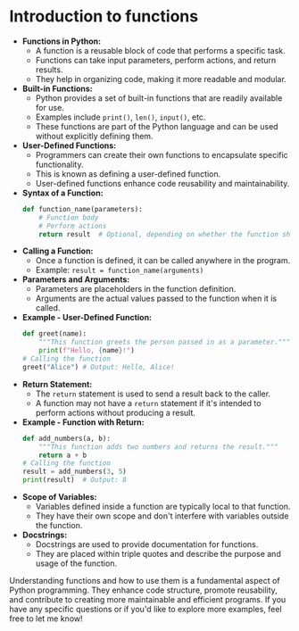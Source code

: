 # Introduction to functions

- **Functions in Python:**
	- A function is a reusable block of code that performs a specific task.
	- Functions can take input parameters, perform actions, and return results.
	- They help in organizing code, making it more readable and modular.
- **Built-in Functions:**
	- Python provides a set of built-in functions that are readily available for use.
	- Examples include `print()`, `len()`, `input()`, etc.
	- These functions are part of the Python language and can be used without explicitly defining them.
- **User-Defined Functions:**
	- Programmers can create their own functions to encapsulate specific functionality.
	- This is known as defining a user-defined function.
	- User-defined functions enhance code reusability and maintainability.
- **Syntax of a Function:**
  ```python
  def function_name(parameters):
      # Function body
      # Perform actions
      return result  # Optional, depending on whether the function should return a value
  ```
- **Calling a Function:**
	- Once a function is defined, it can be called anywhere in the program.
	- Example: `result = function_name(arguments)`
- **Parameters and Arguments:**
	- Parameters are placeholders in the function definition.
	- Arguments are the actual values passed to the function when it is called.
- **Example - User-Defined Function:**
  ```python
  def greet(name):
      """This function greets the person passed in as a parameter."""
      print(f"Hello, {name}!")
  # Calling the function
  greet("Alice") # Output: Hello, Alice!
  ```
- **Return Statement:**
	- The `return` statement is used to send a result back to the caller.
	- A function may not have a `return` statement if it's intended to perform actions without producing a result.
- **Example - Function with Return:**
  ```python
  def add_numbers(a, b):
      """This function adds two numbers and returns the result."""
      return a + b
  # Calling the function
  result = add_numbers(3, 5)
  print(result)  # Output: 8
  ```
- **Scope of Variables:**
	- Variables defined inside a function are typically local to that function.
	- They have their own scope and don't interfere with variables outside the function.
- **Docstrings:**
	- Docstrings are used to provide documentation for functions.
	- They are placed within triple quotes and describe the purpose and usage of the function.

Understanding functions and how to use them is a fundamental aspect of Python programming. They enhance code structure, promote reusability, and contribute to creating more maintainable and efficient programs. If you have any specific questions or if you'd like to explore more examples, feel free to let me know!